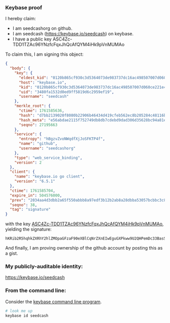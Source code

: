 ### Keybase proof

I hereby claim:

  * I am seedcashorg on github.
  * I am seedcash (https://keybase.io/seedcash) on keybase.
  * I have a public key ASC4Zc-TDD1TZAc96YNzfcFqxJhQcAfQYM4iHk9pVnMUMAo

To claim this, I am signing this object:

```json
{
  "body": {
    "key": {
      "eldest_kid": "0120b865cf930c3d5364073de983737dc16ac498507007d060ce221e4f69567314300a",
      "host": "keybase.io",
      "kid": "0120b865cf930c3d5364073de983737dc16ac498507007d060ce221e4f69567314300a",
      "uid": "3480fa1532d0ed9ff5819d6c2959ef19",
      "username": "seedcash"
    },
    "merkle_root": {
      "ctime": 1761585636,
      "hash": "d7bb2139020f8080b22906b46434d419cfeb562ec8b205284c48116b2cd92349e278d44e7c4c2d35260ba332d14ec2a471ca173657bfd3bd6b76eaef2bab7522",
      "hash_meta": "e56abdae2115f752749db8db7cdebd9dad306d35628bc94a81ec9797b4da2564",
      "seqno": 27195663
    },
    "service": {
      "entropy": "hBgzvZvoNWqdfXjJoSFKTP4f",
      "name": "github",
      "username": "seedcashorg"
    },
    "type": "web_service_binding",
    "version": 2
  },
  "client": {
    "name": "keybase.io go client",
    "version": "6.5.1"
  },
  "ctime": 1761585704,
  "expire_in": 504576000,
  "prev": "2034aa4d3dbb2a65f550abbb8a97edf3b12b2ab8a28dbba53057bcbbc3c8b090",
  "seqno": 38,
  "tag": "signature"
}
```

with the key [ASC4Zc-TDD1TZAc96YNzfcFqxJhQcAfQYM4iHk9pVnMUMAo](https://keybase.io/seedcash), yielding the signature:

```
hKRib2R5hqhkZXRhY2hlZMOpaGFzaF90eXBlCqNrZXnEIwEguGXPkww9U2QHPemDc33BasSYUHAH0GDOIh5PaVZzFDAKp3BheWxvYWTESpcCJsQgIDSqTT27KmX1UKu7ipft87ErKriijbulMFe8u8PIsJDEIJyTKwHheNeokv095eaFAzyDn8YyetGIQIEAO/jv+70rAgHCo3NpZ8RA92Qs24VxF4WoB8UBHN6aE6pxslq6+PfRy1OsAZvO8TExfZBXOHL6+QPbCvdO7hGpuIg8b2QJr9FFCX1BOWqLDKhzaWdfdHlwZSCkaGFzaIKkdHlwZQildmFsdWXEIJi1V7+f+HuVckiHM/GeNhM65OgFDFs42c7lcE4wNZjNo3RhZ80CAqd2ZXJzaW9uAQ==

```

And finally, I am proving ownership of the github account by posting this as a gist.

### My publicly-auditable identity:

https://keybase.io/seedcash

### From the command line:

Consider the [keybase command line program](https://keybase.io/download).

```bash
# look me up
keybase id seedcash
```
